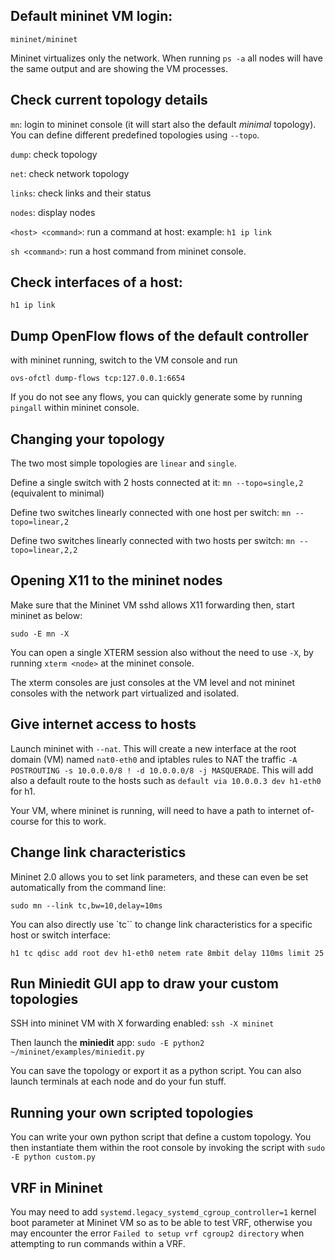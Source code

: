 ## Default mininet VM login: 
```
mininet/mininet
```

Mininet virtualizes only the network. When running `ps -a` all nodes will have the same output and are showing the VM processes.

## Check current topology details

`mn`: login to mininet console (it will start also the default *minimal* topology). You can define different predefined topologies using `--topo`.

`dump`: check topology

`net`: check network topology

`links`: check links and their status

`nodes`: display nodes

`<host> <command>`: run a command at host: example: `h1 ip link`

`sh <command>`: run a host command from mininet console.


## Check interfaces of a host: 
```
h1 ip link
```

## Dump OpenFlow flows of the default controller

with mininet running, switch to the VM console and run

```
ovs-ofctl dump-flows tcp:127.0.0.1:6654
```

If you do not see any flows, you can quickly generate some by running `pingall` within mininet console.


## Changing your topology

The two most simple topologies are `linear` and `single`.

Define a single switch with 2 hosts connected at it: `mn --topo=single,2` (equivalent to minimal)

Define two switches linearly connected with one host per switch: `mn --topo=linear,2`

Define two switches linearly connected with two hosts per switch: `mn --topo=linear,2,2`


## Opening X11 to the mininet nodes

Make sure that the Mininet VM sshd allows X11 forwarding then, start mininet as below:

```
sudo -E mn -X
```

You can open a single XTERM session also without the need to use `-X`, by running `xterm <node>` at the mininet console.

The xterm consoles are just consoles at the VM level and not mininet consoles with the network part virtualized and isolated.


## Give internet access to hosts

Launch mininet with `--nat`. This will create a new interface at the root domain (VM) named `nat0-eth0` and iptables rules to NAT the traffic `-A POSTROUTING -s 10.0.0.0/8 ! -d 10.0.0.0/8 -j MASQUERADE`. This will add also a default route to the hosts such as `default via 10.0.0.3 dev h1-eth0` for h1.

Your VM, where mininet is running, will need to have a path to internet of-course for this to work.


## Change link characteristics

Mininet 2.0 allows you to set link parameters, and these can even be set automatically from the command line:

```
sudo mn --link tc,bw=10,delay=10ms
```

You can also directly use `tc`` to change link characteristics for a specific host or switch interface:

```
h1 tc qdisc add root dev h1-eth0 netem rate 8mbit delay 110ms limit 25
```


## Run Miniedit GUI app to draw your custom topologies

SSH into mininet VM with X forwarding enabled: `ssh -X mininet`

Then launch the **miniedit** app: `sudo -E python2 ~/mininet/examples/miniedit.py`

You can save the topology or export it as a python script. You can also launch terminals at each node and do your fun stuff.


## Running your own scripted topologies

You can write your own python script that define a custom topology. You then instantiate them within the root console by invoking the script with `sudo -E python custom.py`

## VRF in Mininet

You may need to add `systemd.legacy_systemd_cgroup_controller=1` kernel boot parameter at Mininet VM so as to be able to test VRF, otherwise you may encounter the error `Failed to setup vrf cgroup2 directory` when attempting to run commands within a VRF. 
